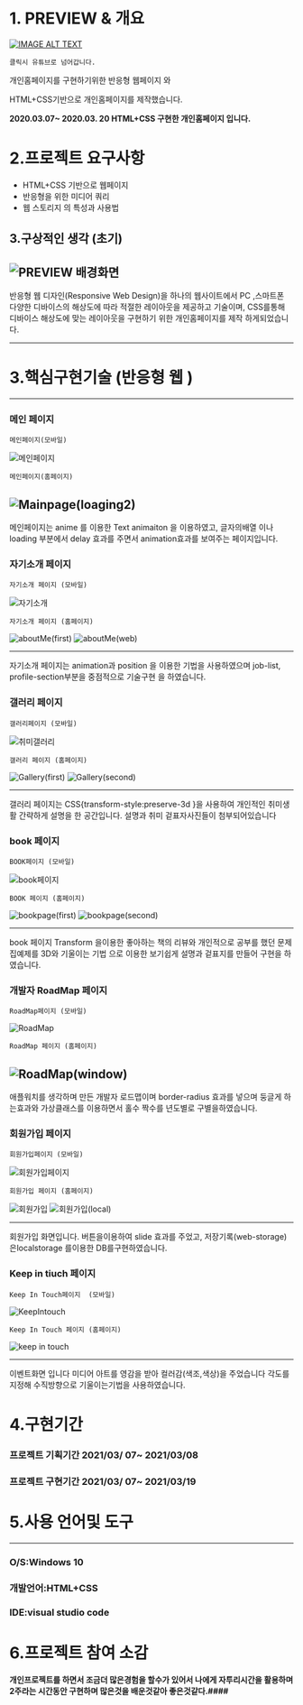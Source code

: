 # 1. **PREVIEW & 개요**

[![IMAGE ALT TEXT](https://user-images.githubusercontent.com/62824389/111893986-4b45a300-8a4a-11eb-9e1a-60ed238e8bc7.jpg)](https://www.youtube.com/watch?v=ukYkSyBNZZY "Video Title")

```
클릭시 유튜브로 넘어갑니다.
```

개인홈페이지를 구현하기위한 반응형 웹페이지 와

HTML+CSS기반으로 개인홈페이지를 제작했습니다.

**2020.03.07~ 2020.03. 20 HTML+CSS 구현한 개인홈페이지 입니다.**

# 2.프로젝트 요구사항

- HTML+CSS 기반으로 웹페이지
- 반응형을 위한 미디어 쿼리
- 웹 스토리지 의 특성과 사용법

## 3.구상적인 생각 (초기)

## ![PREVIEW 배경화면](https://user-images.githubusercontent.com/62824389/111893818-b8583900-8a48-11eb-9a95-edeae2c81d20.jpg)

반응형 웹 디자인(Responsive Web Design)을 하나의 웹사이트에서 PC ,스마트폰 다양한 디바이스의 해상도에 따라 적절한 레이아웃을 제공하고 기술이며, CSS를통해 디바이스 해상도에 맞는 레이아웃을 구현하기 위한 개인홈페이지를 제작 하게되었습니다.

---

# 3.핵심구현기술 (반응형 웹 )

---

### 메인 페이지

```
메인페이지(모바일)
```

![메인페이지](https://user-images.githubusercontent.com/62824389/111894384-af1d9b00-8a4d-11eb-9072-715ebd66b983.gif)

```
메인페이지(홈페이지)
```

## ![Mainpage(loaging2)](https://user-images.githubusercontent.com/62824389/111894414-de340c80-8a4d-11eb-907c-9064d73c805f.gif)

메인페이지는 anime 를 이용한 Text animaiton 을 이용하였고,
글자의배열 이나 loading 부분에서 delay 효과를 주면서 animation효과를 보여주는 페이지입니다.

### 자기소개 페이지

```
자기소개 페이지 (모바일)
```

![자기소개](https://user-images.githubusercontent.com/62824389/111894477-63b7bc80-8a4e-11eb-9557-d2cf456c731e.gif)

```
자기소개 페이지 (홈페이지)
```

![aboutMe(first)](https://user-images.githubusercontent.com/62824389/111894505-7df19a80-8a4e-11eb-8ede-03c984c569c9.gif)
![aboutMe(web)](https://user-images.githubusercontent.com/62824389/111894515-8053f480-8a4e-11eb-96ce-5ae44f8a603f.gif)

---

자기소개 페이지는 animation과 position 을 이용한 기법을 사용하였으며 job-list, profile-section부분을 중점적으로 기술구현 을 하였습니다.

### 갤러리 페이지

```
갤러리페이지 (모바일)
```

![취미갤러리](https://user-images.githubusercontent.com/62824389/111894812-551ed480-8a51-11eb-8980-d5c58a7f3244.gif)

```
갤러리 페이지 (홈페이지)
```

![Gallery(first)](https://user-images.githubusercontent.com/62824389/111894804-3c162380-8a51-11eb-9d81-a3c5fe88827c.gif)
![Gallery(second)](https://user-images.githubusercontent.com/62824389/111894807-40424100-8a51-11eb-8379-6c77ce6c866f.gif)

---

갤러리 페이지는 CSS{transform-style:preserve-3d }을 사용하여 개인적인 취미생활 간략하게 설명을 한 공간입니다. 설명과 취미 겉표자사진들이 첨부되어있습니다

### book 페이지

```
BOOK페이지 (모바일)
```

![book페이지](https://user-images.githubusercontent.com/62824389/111894820-60720000-8a51-11eb-83d6-8a8e84f797b1.gif)

```
BOOK 페이지 (홈페이지)
```

![bookpage(first)](https://user-images.githubusercontent.com/62824389/111894825-6a93fe80-8a51-11eb-8c8f-8daaf3393def.gif)
![bookpage(second)](https://user-images.githubusercontent.com/62824389/111894826-6bc52b80-8a51-11eb-882a-6cb4c1d53ebe.gif)

---

book 페이지 Transform 을이용한 좋아하는 책의 리뷰와 개인적으로 공부를 했던 문제집예제를 3D와 기울이는 기법 으로 이용한 보기쉽게 설명과 겉표지를 만들어 구현을 하였습니다.

### 개발자 RoadMap 페이지

```
RoadMap페이지 (모바일)
```

![RoadMap](https://user-images.githubusercontent.com/62824389/111894836-88616380-8a51-11eb-8004-2414d1cd65e9.gif)

```
RoadMap 페이지 (홈페이지)
```

## ![RoadMap(window)](https://user-images.githubusercontent.com/62824389/111894833-826b8280-8a51-11eb-90ad-a235329a7c55.gif)

애플워치를 생각하며 만든 개발자 로드맵이며 border-radius 효과를 넣으며 둥글게 하는효과와 가상클래스를 이용하면서 홀수 짝수를 년도별로 구별을하였습니다.

### 회원가입 페이지

```
회원가입페이지 (모바일)
```

![회원가입페이지](https://user-images.githubusercontent.com/62824389/111894979-d2971480-8a52-11eb-9606-5ec5a8a5571a.gif)

```
회원가입 페이지 (홈페이지)
```

![회원가입](https://user-images.githubusercontent.com/62824389/111894992-f65a5a80-8a52-11eb-85e7-7f7a35291b26.gif)
![회원가입(local)](https://user-images.githubusercontent.com/62824389/111894994-f78b8780-8a52-11eb-8fc7-adb42267a8e4.gif)

---

회원가입 화면입니다. 버튼을이용하여 slide 효과를 주었고, 저장기록(web-storage) 은localstorage 를이용한 DB를구현하였습니다.

### Keep in tiuch 페이지

```
Keep In Touch페이지  (모바일)
```

![KeepIntouch](https://user-images.githubusercontent.com/62824389/111894982-df1b6d00-8a52-11eb-815a-1453176bc3ca.gif)

```
Keep In Touch 페이지 (홈페이지)
```

![keep in touch](https://user-images.githubusercontent.com/62824389/111895004-06723a00-8a53-11eb-865c-99208b2567d7.gif)

---

이벤트화면 입니다 미디어 아트를 영감을 받아 컬러감(색조,색상)을 주었습니다 각도를 지정해 수직방향으로 기울이는기법을 사용하였습니다.

# 4.구현기간

### 프로젝트 기획기간 2021/03/ 07~ 2021/03/08

### 프로젝트 구현기간 2021/03/ 07~ 2021/03/19

# 5.사용 언어및 도구

---

### O/S:Windows 10

### 개발언어:HTML+CSS

### IDE:visual studio code

# 6.프로젝트 참여 소감

#### 개인프로젝트를 하면서 조금더 많은경험을 할수가 있어서 나에게 자투리시간을 활용하며 2주라는 시간동안 구현하며 많은것을 배운것같아 좋은것같다.####
